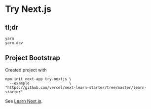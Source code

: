 # Try Next.js

## tl;dr

    yarn
    yarn dev

## Project Bootstrap

Created project with

    npm init next-app try-nextjs \
      --example                  \
    "https://github.com/vercel/next-learn-starter/tree/master/learn-starter"

See [Learn Next.js](https://nextjs.org/learn).
